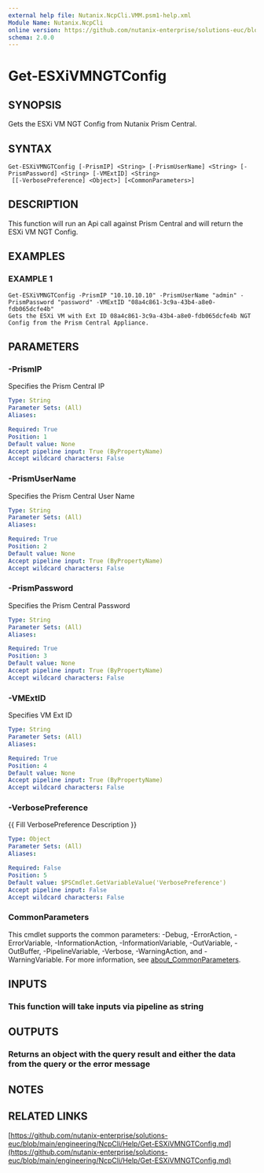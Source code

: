 ```yaml
---
external help file: Nutanix.NcpCli.VMM.psm1-help.xml
Module Name: Nutanix.NcpCli
online version: https://github.com/nutanix-enterprise/solutions-euc/blob/main/engineering/NcpCli/Help/Get-ESXiVMNGTConfig.md
schema: 2.0.0
---
```


# Get-ESXiVMNGTConfig

## SYNOPSIS
Gets the ESXi VM NGT Config from Nutanix Prism Central.

## SYNTAX

```
Get-ESXiVMNGTConfig [-PrismIP] <String> [-PrismUserName] <String> [-PrismPassword] <String> [-VMExtID] <String>
 [[-VerbosePreference] <Object>] [<CommonParameters>]
```

## DESCRIPTION
This function will run an Api call against Prism Central and will return the ESXi VM NGT Config.

## EXAMPLES

### EXAMPLE 1
```
Get-ESXiVMNGTConfig -PrismIP "10.10.10.10" -PrismUserName "admin" -PrismPassword "password" -VMExtID "08a4c861-3c9a-43b4-a8e0-fdb065dcfe4b"
Gets the ESXi VM with Ext ID 08a4c861-3c9a-43b4-a8e0-fdb065dcfe4b NGT Config from the Prism Central Appliance.
```

## PARAMETERS

### -PrismIP
Specifies the Prism Central IP

```yaml
Type: String
Parameter Sets: (All)
Aliases:

Required: True
Position: 1
Default value: None
Accept pipeline input: True (ByPropertyName)
Accept wildcard characters: False
```

### -PrismUserName
Specifies the Prism Central User Name

```yaml
Type: String
Parameter Sets: (All)
Aliases:

Required: True
Position: 2
Default value: None
Accept pipeline input: True (ByPropertyName)
Accept wildcard characters: False
```

### -PrismPassword
Specifies the Prism Central Password

```yaml
Type: String
Parameter Sets: (All)
Aliases:

Required: True
Position: 3
Default value: None
Accept pipeline input: True (ByPropertyName)
Accept wildcard characters: False
```

### -VMExtID
Specifies VM Ext ID

```yaml
Type: String
Parameter Sets: (All)
Aliases:

Required: True
Position: 4
Default value: None
Accept pipeline input: True (ByPropertyName)
Accept wildcard characters: False
```

### -VerbosePreference
{{ Fill VerbosePreference Description }}

```yaml
Type: Object
Parameter Sets: (All)
Aliases:

Required: False
Position: 5
Default value: $PSCmdlet.GetVariableValue('VerbosePreference')
Accept pipeline input: False
Accept wildcard characters: False
```

### CommonParameters
This cmdlet supports the common parameters: -Debug, -ErrorAction, -ErrorVariable, -InformationAction, -InformationVariable, -OutVariable, -OutBuffer, -PipelineVariable, -Verbose, -WarningAction, and -WarningVariable. For more information, see [about_CommonParameters](http://go.microsoft.com/fwlink/?LinkID=113216).

## INPUTS

### This function will take inputs via pipeline as string
## OUTPUTS

### Returns an object with the query result and either the data from the query or the error message
## NOTES

## RELATED LINKS

[https://github.com/nutanix-enterprise/solutions-euc/blob/main/engineering/NcpCli/Help/Get-ESXiVMNGTConfig.md](https://github.com/nutanix-enterprise/solutions-euc/blob/main/engineering/NcpCli/Help/Get-ESXiVMNGTConfig.md)

